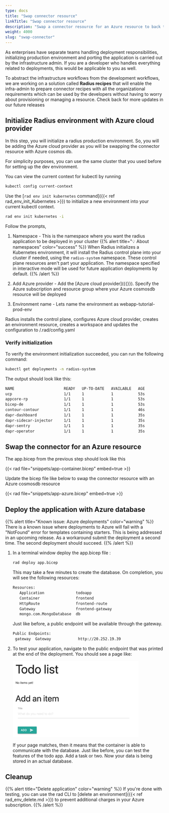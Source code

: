 ```yaml
---
type: docs
title: "Swap connector resource"
linkTitle: "Swap connector resource"
description: "Swap a connector resource for an Azure resource to back the connector and deploy it to an environment with Azure cloud provider configured"
weight: 4000
slug: "swap-connector"
---
```


As enterprises have separate teams handling deployment responsibilities, initializing production environment and porting the application is carried out by the infrastructure admin. If you are a developer who handles everything related to deployments, this would be applicable to you as well.

To abstract the infrastructure workflows from the development workflows, we are working on a solution called **Radius recipes** that will enable the infra-admin to prepare connector recipes with all the organizational requirements which can be used by the developers without having to worry about provisioning or managing a resource. Check back for more updates in our future releases

## Initialize Radius environment with Azure cloud provider

In this step, you will initialize a radius production environment. So, you will be adding the Azure cloud provider as you will be swapping the connector resource with Azure cosmos db. 

For simplicity purposes, you can use the same cluster that you used before for setting up the dev environment. 

You can view the current context for kubectl by running
```bash
kubectl config current-context
```

Use the [`rad env init kubernetes` command]({{< ref rad_env_init_Kubernetes >}}) to initialize a new environment into your current kubectl context.
```bash
rad env init kubernetes -i
```

Follow the prompts, 

1. Namespace - This is the namespace where you want the radius application to be deployed in your cluster
{{% alert title="💡 About namespaces" color="success" %}} When Radius initializes a Kubernetes environment, it will install the Radius control plane into your cluster if needed, using the `radius-system` namespace. These control plane resources aren't part your application. The namespace specified in interactive mode will be used for future application deployments by default.
{{% /alert %}}

1. Add Azure provider - Add the [Azure cloud provider]({{<ref providers>}}). Specify the Azure subscription and resource group where your Azure cosmosdb resource will be deployed

1. Environment name - Lets name the environment as webapp-tutorial-prod-env

Radius installs the control plane, configures Azure cloud provider, creates an environment resource, creates a workspace and updates the configuration to /.rad/config.yaml

### Verify initialization

   To verify the environment initialization succeeded, you can run the following command:

   ```bash
   kubectl get deployments -n radius-system
   ```

   The output should look like this:

   ```bash
   NAME                      READY   UP-TO-DATE   AVAILABLE   AGE
   ucp                       1/1     1            1           53s
   appcore-rp                1/1     1            1           53s
   bicep-de                  1/1     1            1           53s
   contour-contour           1/1     1            1           46s
   dapr-dashboard            1/1     1            1           35s
   dapr-sidecar-injector     1/1     1            1           35s
   dapr-sentry               1/1     1            1           35s
   dapr-operator             1/1     1            1           35s
   ```

## Swap the connector for an Azure resource

The app.bicep from the previous step should look like this 

{{< rad file="snippets/app-container.bicep" embed=true >}}

Update the bicep file like below to swap the connector resource with an Azure cosmosdb resource

{{< rad file="snippets/app-azure.bicep" embed=true >}}

## Deploy the application with Azure database

{{% alert title="Known issue: Azure deployments" color="warning" %}}
There is a known issue where deployments to Azure will fail with a "NotFound" error for templates containing starters. This is being addressed in an upcoming release. As a workaround submit the deployment a second time. The second deployment should succeed.
{{% /alert %}}

1. In a terminal window deploy the app.bicep file :

   ```sh
   rad deploy app.bicep
   ```
   This may take a few minutes to create the database. On completion, you will see the following resources:

   ```sh
   Resources:
      Application              todoapp
      Container                frontend
      HttpRoute                frontend-route
      Gateway                  frontend-gateway
      mongo.com.MongoDatabase  db
   ```

   Just like before, a public endpoint will be available through the gateway.

   ```sh
   Public Endpoints:
    gateway  Gateway            http://20.252.19.39 
   ```

1. To test your application, navigate to the public endpoint that was printed at the end of the deployment. You should see a page like:

   <img src="todoapp-withdb.png" width="400" alt="screenshot of the todo application with a database">

   If your page matches, then it means that the container is able to communicate with the database. Just like before, you can test the features of the todo app. Add a task or two. Now your data is being stored in an actual database.

## Cleanup

{{% alert title="Delete application" color="warning" %}} If you're done with testing, you can use the rad CLI to [delete an environment]({{< ref rad_env_delete.md >}}) to prevent additional charges in your Azure subscription. {{% /alert %}}
